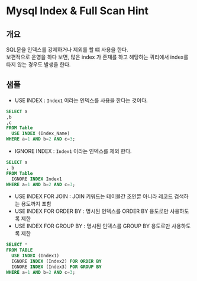 # Mysql Index  & Full Scan Hint

## 개요

SQL문을 인덱스를 강제하거나 제외를 할 떄 사용을 한다. </br>
보편적으로 운영을 하다 보면, 많은 index 가 존재를 하고 해당하는 쿼리에서 index를 타지 않는 경우도 발생을 한다. </br>



## 샘플

* USE INDEX : `Index1` 이라는 인덱스를 사용을 한다는 것이다.

```sql
SELECT a
,b
,c
FROM Table
  USE INDEX (Index_Name)
WHERE a=1 AND b=2 AND c=3;
```

* IGNORE INDEX : `Index1` 이라는 인덱스를 제외 한다.

```sql
SELECT a
, b
FROM Table
  IGNORE INDEX Index1
WHERE a=1 AND b=2 AND c=3;
```

* USE INDEX FOR JOIN : JOIN 키워드는 테이블간 조인뿐 아니라 레코드 검색하는 용도까지 포함
* USE INDEX FOR ORDER BY : 명시된 인덱스를 ORDER BY 용도로만 사용하도록 제한
* USE INDEX FOR GROUP BY : 명시된 인덱스를 GROUP BY 용도로만 사용하도록 제한

```sql
SELECT * 
FROM TABLE
  USE INDEX (Index1)
  IGNORE INDEX (Index2) FOR ORDER BY
  IGNORE INDEX (Index3) FOR GROUP BY
WHERE a=1 AND b=2 AND c=3;
```
